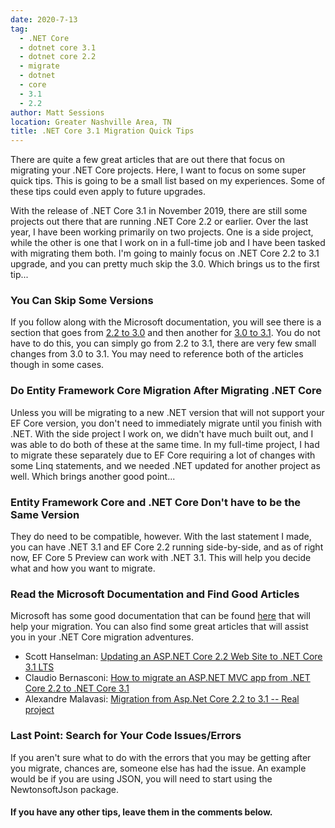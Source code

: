 ```yaml
---
date: 2020-7-13
tag: 
  - .NET Core
  - dotnet core 3.1
  - dotnet core 2.2
  - migrate
  - dotnet
  - core
  - 3.1
  - 2.2
author: Matt Sessions
location: Greater Nashville Area, TN  
title: .NET Core 3.1 Migration Quick Tips
---
```


There are quite a few great articles that are out there that focus on migrating your .NET Core projects. Here, I want to focus on some super quick tips. This is going to be a small list based on my experiences. Some of these tips could even apply to future upgrades.

With the release of .NET Core 3.1 in November 2019, there are still some projects out there that are running .NET Core 2.2 or earlier. Over the last year, I have been working primarily on two projects. One is a side project, while the other is one that I work on in a full-time job and I have been tasked with migrating them both. I'm going to mainly focus on .NET Core 2.2 to 3.1 upgrade, and you can pretty much skip the 3.0. Which brings us to the first tip...

### You Can Skip Some Versions

If you follow along with the Microsoft documentation, you will see there is a section that goes from [2.2 to 3.0](https://docs.microsoft.com/en-us/aspnet/core/migration/22-to-30?view=aspnetcore-3.1&tabs=visual-studio) and then another for [3.0 to 3.1](https://docs.microsoft.com/en-us/aspnet/core/migration/30-to-31?view=aspnetcore-3.1&tabs=visual-studio). You do not have to do this, you can simply go from 2.2 to 3.1, there are very few small changes from 3.0 to 3.1. You may need to reference both of the articles though in some cases.

### Do Entity Framework Core Migration After Migrating .NET Core

Unless you will be migrating to a new .NET version that will not support your EF Core version, you don't need to immediately migrate until you finish with .NET. With the side project I work on, we didn't have much built out, and I was able to do both of these at the same time. In my full-time project, I had to migrate these separately due to EF Core requiring a lot of changes with some Linq statements, and we needed .NET updated for another project as well. Which brings another good point...

### Entity Framework Core and .NET Core Don't have to be the Same Version

They do need to be compatible, however. With the last statement I made, you can have .NET 3.1 and EF Core 2.2 running side-by-side, and as of right now, EF Core 5 Preview can work with .NET 3.1. This will help you decide what and how you want to migrate.

### Read the Microsoft Documentation and Find Good Articles

Microsoft has some good documentation that can be found [here](https://docs.microsoft.com/en-us/aspnet/core/migration/22-to-30?view=aspnetcore-3.1&tabs=visual-studio) that will help your migration. You can also find some great articles that will assist you in your .NET Core migration adventures.

* Scott Hanselman: [Updating an ASP.NET Core 2.2 Web Site to .NET Core 3.1 LTS](https://www.hanselman.com/blog/UpdatingAnASPNETCore22WebSiteToNETCore31LTS.aspx)
* Claudio Bernasconi: [How to migrate an ASP.NET MVC app from .NET Core 2.2 to .NET Core 3.1](https://www.claudiobernasconi.ch/2020/03/14/how-to-migrate-an-asp-net-mvc-app-from-dotnet-core-2-2-to-dotnet-core-3-1/)
* Alexandre Malavasi: [Migration from Asp.Net Core 2.2 to 3.1 -- Real project](https://medium.com/@alexandre.malavasi/migration-from-asp-net-core-2-2-to-3-1-real-project-ca382ea7eef7)

### Last Point: Search for Your Code Issues/Errors

If you aren't sure what to do with the errors that you may be getting after you migrate, chances are, someone else has had the issue. An example would be if you are using JSON, you will need to start using the NewtonsoftJson package.

#### If you have any other tips, leave them in the comments below.